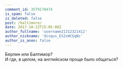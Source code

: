 ```yaml
---
comment_id: 3579178474
is_spam: false
is_deleted: false
post: /baltimore/
date: 2017-10-22T15:05:08Z
author_fullname: 'username21312321412'
author_nickname: 'disqus_ES2xHCGqNc'
author_is_anon: false
---
```


<p>Берлин или Балтимор?<br>И где, в целом, на английском проще было общаться?</p>
